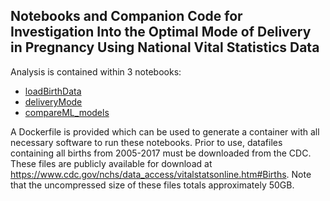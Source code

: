 ## Notebooks and Companion Code for Investigation Into the Optimal Mode of Delivery in Pregnancy Using National Vital Statistics Data
Analysis is contained within 3 notebooks:

* [loadBirthData](loadBirthData.ipynb)
* [deliveryMode](deliveryMode.ipynb)
* [compareML_models](compareML_models.ipynb)

A Dockerfile is provided which can be used to generate a container with all necessary software to run these notebooks. Prior to use, datafiles containing all births from 2005-2017 must be downloaded from the CDC. These files are publicly available for download at https://www.cdc.gov/nchs/data_access/vitalstatsonline.htm#Births. Note that the uncompressed size of these files totals approximately 50GB.
